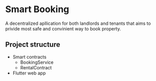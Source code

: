 # Smart Booking
A decentralized apllication for both landlords and tenants that aims to privide most safe and convinient way to book property.

## Project structure

- Smart contracts
  - BookingService
  - RentalContract
- Flutter web app
